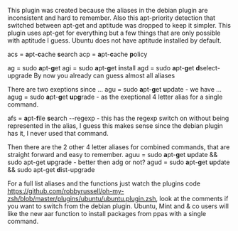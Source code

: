 This plugin was created because the aliases in the debian plugin are inconsistent and hard to remember. Also this apt-priority detection that switched between apt-get and aptitude was dropped to keep it simpler. This plugin uses apt-get for everything but a few things that are only possible with aptitude I guess. Ubuntu does not have aptitude installed by default.

acs = **a**pt-**c**ache **s**earch
acp = **a**pt-**c**ache **p**olicy

ag  = sudo **a**pt-**g**et
agi = sudo **a**pt-**g**et **i**nstall
agd = sudo **a**pt-**g**et **d**select-upgrade
By now you already can guess almost all aliases

There are two exeptions since ...
agu  = sudo **a**pt-**g**et **u**pdate  - we have ...
agug = sudo **a**pt-**g**et **u**p**g**rade - as the exeptional 4 letter alias for a single command.

afs = **a**pt-**f**ile **s**earch --regexp - this has the regexp switch on without being represented in the alias, I guess this makes sense since the debian plugin has it, I never used that command.

Then there are the 2 other 4 letter aliases for combined commands, that are straight forward and easy to remember.
aguu = sudo **a**pt-**g**et **u**pdate && sudo apt-get **u**pgrade      - better then adg or not?
agud = sudo **a**pt-**g**et **u**pdate && sudo apt-get **d**ist-upgrade

For a full list aliases and the functions just watch the plugins code https://github.com/robbyrussell/oh-my-zsh/blob/master/plugins/ubuntu/ubuntu.plugin.zsh, look at the comments if you want to switch from the debian plugin. Ubuntu, Mint and & co users will like the new aar function to install packages from ppas with a single command.
